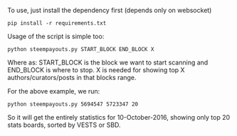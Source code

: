 To use, just install the dependency first (depends only on websocket)

    pip install -r requirements.txt

Usage of the script is simple too:

    python steempayouts.py START_BLOCK END_BLOCK X

Where as: START_BLOCK is the block we want to start scanning and END_BLOCK is where to stop. X is needed for showing top X authors/curators/posts in that blocks range.

For the above example, we run:

    python steempayouts.py 5694547 5723347 20

 So it will get the entirely statistics for 10-October-2016, showing only top 20 stats boards, sorted by VESTS or SBD.